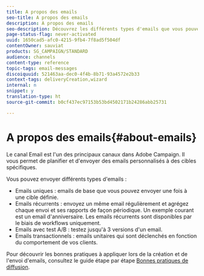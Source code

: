 ```yaml
---
title: A propos des emails
seo-title: A propos des emails
description: A propos des emails
seo-description: Découvrez les différents types d'emails que vous pouvez envoyer avec Adobe Campaign.
page-status-flag: never-activated
uuid: 1650cad5-afc0-4215-9fb4-7f8ad5f504df
contentOwner: sauviat
products: SG_CAMPAIGN/STANDARD
audience: channels
content-type: reference
topic-tags: email-messages
discoiquuid: 521463aa-dec0-4f4b-8b71-93a4572e2b33
context-tags: deliveryCreation,wizard
internal: n
snippet: y
translation-type: ht
source-git-commit: b0cf437ec97153b53bd4502171b24286abb25731

---
```



# A propos des emails{#about-emails}

Le canal Email est l'un des principaux canaux dans Adobe Campaign. Il vous permet de planifier et d'envoyer des emails personnalisés à des cibles spécifiques.

Vous pouvez envoyer différents types d'emails :

* Emails uniques : emails de base que vous pouvez envoyer une fois à une cible définie.
* Emails récurrents : envoyez un même email régulièrement et agrégez chaque envoi et ses rapports de façon périodique. Un exemple courant est un email d'anniversaire. Les emails récurrents sont disponibles par le biais de workflows uniquement.
* Emails avec test A/B : testez jusqu'à 3 versions d'un email.
* Emails transactionnels : emails unitaires qui sont déclenchés en fonction du comportement de vos clients.

Pour découvrir les bonnes pratiques à appliquer lors de la création et de l'envoi d'emails, consultez le guide étape par étape [Bonnes pratiques de diffusion](https://docs.campaign.adobe.com/doc/standard/getting_started/fr/ACS_DeliveryBestPractices.html).
